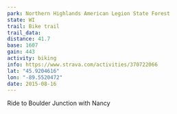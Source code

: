 ```yaml
---
park: Northern Highlands American Legion State Forest
state: WI
trail: Bike trail
trail_data:
distance: 41.7
base: 1607
gain: 443
activity: biking
info: https://www.strava.com/activities/370722066
lat: "45.9204616"
lon: "-89.5520472"
date: 2015-08-16
---
```

Ride to Boulder Junction with Nancy

